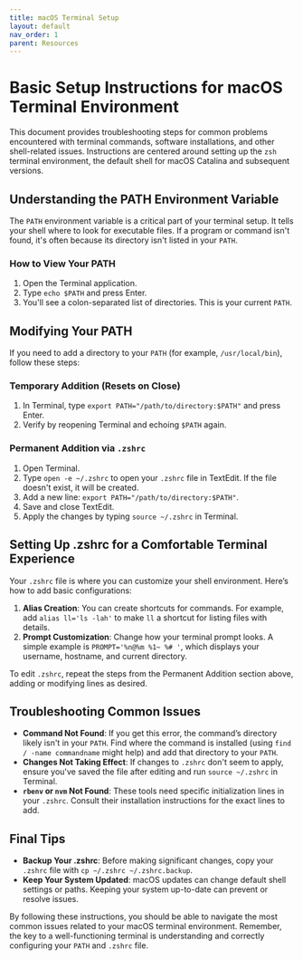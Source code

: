 ```yaml
---
title: macOS Terminal Setup
layout: default
nav_order: 1
parent: Resources
---
```

# Basic Setup Instructions for macOS Terminal Environment

This document provides troubleshooting steps for common problems encountered with terminal commands, software installations, and other shell-related issues. Instructions are centered around setting up the `zsh` terminal environment, the default shell for macOS Catalina and subsequent versions.

## Understanding the PATH Environment Variable

The `PATH` environment variable is a critical part of your terminal setup. It tells your shell where to look for executable files. If a program or command isn't found, it's often because its directory isn't listed in your `PATH`.

### How to View Your PATH

1. Open the Terminal application.
2. Type `echo $PATH` and press Enter.
3. You'll see a colon-separated list of directories. This is your current `PATH`.

## Modifying Your PATH

If you need to add a directory to your `PATH` (for example, `/usr/local/bin`), follow these steps:

### Temporary Addition (Resets on Close)

1. In Terminal, type `export PATH="/path/to/directory:$PATH"` and press Enter.
2. Verify by reopening Terminal and echoing `$PATH` again.

### Permanent Addition via `.zshrc`

1. Open Terminal.
2. Type `open -e ~/.zshrc` to open your `.zshrc` file in TextEdit. If the file doesn't exist, it will be created.
3. Add a new line: `export PATH="/path/to/directory:$PATH"`.
4. Save and close TextEdit.
5. Apply the changes by typing `source ~/.zshrc` in Terminal.

## Setting Up .zshrc for a Comfortable Terminal Experience

Your `.zshrc` file is where you can customize your shell environment. Here’s how to add basic configurations:

1. **Alias Creation**: You can create shortcuts for commands. For example, add `alias ll='ls -lah'` to make `ll` a shortcut for listing files with details.
2. **Prompt Customization**: Change how your terminal prompt looks. A simple example is `PROMPT='%n@%m %1~ %# '`, which displays your username, hostname, and current directory.

To edit `.zshrc`, repeat the steps from the Permanent Addition section above, adding or modifying lines as desired.

## Troubleshooting Common Issues

- **Command Not Found**: If you get this error, the command’s directory likely isn't in your `PATH`. Find where the command is installed (using `find / -name commandname` might help) and add that directory to your `PATH`.
- **Changes Not Taking Effect**: If changes to `.zshrc` don't seem to apply, ensure you've saved the file after editing and run `source ~/.zshrc` in Terminal.
- **`rbenv` or `nvm` Not Found**: These tools need specific initialization lines in your `.zshrc`. Consult their installation instructions for the exact lines to add.

## Final Tips

- **Backup Your .zshrc**: Before making significant changes, copy your `.zshrc` file with `cp ~/.zshrc ~/.zshrc.backup`.
- **Keep Your System Updated**: macOS updates can change default shell settings or paths. Keeping your system up-to-date can prevent or resolve issues.

By following these instructions, you should be able to navigate the most common issues related to your macOS terminal environment. Remember, the key to a well-functioning terminal is understanding and correctly configuring your `PATH` and `.zshrc` file.
